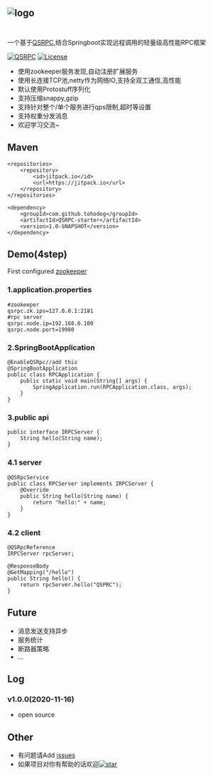 ![logo][logopng]
<br/>
<br/>
---
一个基于[QSRPC][QSRPC],结合Springboot实现远程调用的轻量级高性能RPC框架
<br/>

[![QSRPC][QSRPCsvg]][QSRPC]  [![License][licensesvg]][license]

  * 使用zookeeper服务发现,自动注册扩展服务
  * 使用长连接TCP池,netty作为网络IO,支持全双工通信,高性能
  * 默认使用Protostuff序列化
  * 支持压缩snappy,gzip
  * 支持针对整个/单个服务进行qps限制,超时等设置
  * 支持权重分发消息
  * 欢迎学习交流~

## Maven
```
<repositories>
    <repository>
        <id>jitpack.io</id>
        <url>https://jitpack.io</url>
    </repository>
</repositories>

<dependency>
    <groupId>com.github.tohodog</groupId>
    <artifactId>QSRPC-starter</artifactId>
    <version>1.0-SNAPSHOT</version>
</dependency>
``` 

## Demo(4step)
First configured [zookeeper](http://mirrors.hust.edu.cn/apache/zookeeper/)

### 1.application.properties
```
#zookeeper
qsrpc.zk.ips=127.0.0.1:2181
#rpc server
qsrpc.node.ip=192.168.0.100
qsrpc.node.port=19980
```
### 2.SpringBootApplication
```
@EnableQSRpc//add this
@SpringBootApplication
public class RPCApplication {
    public static void main(String[] args) {
        SpringApplication.run(RPCApplication.class, args);
    }
}
```

### 3.public api
```
public interface IRPCServer {
    String hello(String name);
}
```
### 4.1 server
```
@QSRpcService
public class RPCServer implements IRPCServer {
    @Override
    public String hello(String name) {
        return "hello:" + name;
    }
}
```
### 4.2 client
```
@QSRpcReference
IRPCServer rpcServer;

@ResponseBody
@GetMapping("/hello")
public String hello() {
    return rpcServer.hello("QSPRC");
}
```

## Future
 * 消息发送支持异步
 * 服务统计
 * 断路器策略
 * ...
 
## Log
### v1.0.0(2020-11-16)
  * open source
## Other
  * 有问题请Add [issues](https://github.com/tohodog/QSRPC-starter/issues)
  * 如果项目对你有帮助的话欢迎[![star][starsvg]][star]
  
[logopng]: https://gitee.com/sakaue/QSRPC/raw/master/logo.png
[adpng]: https://gitee.com/sakaue/QSRPC/raw/master/Architecture_diagram.jpg

[nettysvg]: https://img.shields.io/badge/netty-4.1.13-greed.svg
[netty]: https://github.com/netty/netty

[zksvg]: https://img.shields.io/badge/zookeeper-3.4.10-blue.svg
[zk]: https://github.com/apache/zookeeper


[licensesvg]: https://img.shields.io/badge/License-Apache--2.0-red.svg
[license]: https://github.com/tohodog/QSVideoPlayer/blob/master/LICENSE

[starsvg]: https://img.shields.io/github/stars/tohodog/QSRPC-starter.svg?style=social&label=Stars
[star]: https://github.com/tohodog/QSRPC-starter

[QSRPCsvg]: https://img.shields.io/badge/QSRPC-1.1.0-blue.svg
[QSRPC]: https://github.com/tohodog/QSRPC
